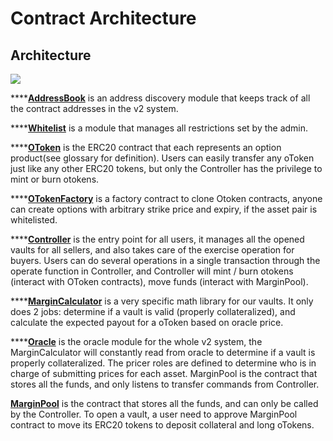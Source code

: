 # Contract Architecture

## Architecture

![](https://lh5.googleusercontent.com/J1Swof5gogAGacykAbdFy8fSkv5dxqC9Pb4qkwB_gjuIZMM9KQH7laJBKeYSj8zejB1oBW7SGB8QqtGYBTQDsSic_rEidMrTNsAGYE_aPZF2Cdlj4qCLg0BsNND_9CWlOe0bDY3v)

\*\*\*\*[**AddressBook**](addressbook-1.md) is an address discovery module that keeps track of all the contract addresses in the v2 system. 

\*\*\*\*[**Whitelist**](whitelist-1.md) is a module that manages all restrictions set by the admin. 

\*\*\*\*[**OToken**](otoken.md) is the ERC20 contract that each represents an option product\(see glossary for definition\). Users can easily transfer any oToken just like any other ERC20 tokens, but only the Controller has the privilege to mint or burn otokens. 

\*\*\*\*[**OTokenFactory**](otokenfactory.md) is a factory contract to clone Otoken contracts, anyone can create options with arbitrary strike price and expiry, if the asset pair is whitelisted.  

\*\*\*\*[**Controller**](controller.md) is the entry point for all users, it manages all the opened vaults for all sellers, and also takes care of the exercise operation for buyers. Users can do several operations in a single transaction through the operate function in Controller, and Controller will mint / burn otokens \(interact with OToken contracts\), move funds \(interact with MarginPool\).

\*\*\*\*[**MarginCalculator**](margincalculator.md) is a very specific math library for our vaults. It only does 2 jobs: determine if a vault is valid \(properly collateralized\), and calculate the expected payout for a oToken based on oracle price.

\*\*\*\*[**Oracle**](oracle.md) is the oracle module for the whole v2 system, the MarginCalculator will constantly read from oracle to determine if a vault is properly collateralized. The pricer roles are defined to determine who is in charge of submitting prices for each asset. MarginPool is the contract that stores all the funds, and only listens to transfer commands from Controller.

[**MarginPool**](marginpool.md) is the contract that stores all the funds, and can only be called by the Controller. To open a vault, a user need to approve MarginPool contract to move its ERC20 tokens to deposit collateral and long oTokens.

